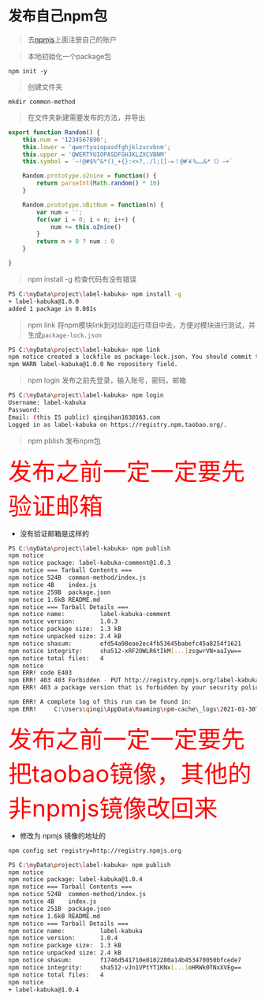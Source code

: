 # 发布自己npm包


> 去[npmjs](https://www.npmjs.com/)上面注册自己的账户


> 本地初始化一个package包

```
npm init -y
```

> 创建文件夹

```
mkdir common-method
```

> 在文件夹新建需要发布的方法，并导出

```js
export function Random() {
    this.num = '1234567890';
    this.lower = 'qwertyuiopasdfghjklzxcvbnm';
    this.upper = 'QWERTYUIOPASDFGHJKLZXCVBNM'
    this.symbol = `~!@#$%^&*()_+{}:<>?,./l;[]-=！@#￥%……&*（）—+`

    Random.prototype.o2nine = function() {
        return parseInt(Math.random() * 10)
    }

    Random.prototype.nBitNum = function(n) {
        var num = '';
        for(var i = 0; i < n; i++) {
            num += this.o2nine()
        }
        return n > 0 ? num : 0
    }

}
```

> npm install -g 检查代码有没有错误

```bash
PS C:\myData\project\label-kabuka> npm install -g
+ label-kabuka@1.0.0
added 1 package in 0.081s
```

> npm link 将npm模块link到对应的运行项目中去，方便对模块进行测试，并生成`package-lock.json`

```bash
PS C:\myData\project\label-kabuka> npm link
npm notice created a lockfile as package-lock.json. You should commit this file.
npm WARN label-kabuka@1.0.0 No repository field.
```

> npm login 发布之前先登录，输入账号，密码，邮箱

```bash
PS C:\myData\project\label-kabuka> npm login
Username: label-kabuka
Password:
Email: (this IS public) qinqihan163@163.com
Logged in as label-kabuka on https://registry.npm.taobao.org/.
```


> npm pblish 发布npm包

<font size=70 color=red>发布之前一定一定要先验证邮箱</font>
* 没有验证邮箱是这样的

```bash
PS C:\myData\project\label-kabuka> npm publish
npm notice
npm notice package: label-kabuka-comment@1.0.3
npm notice === Tarball Contents ===
npm notice 524B  common-method/index.js
npm notice 4B    index.js
npm notice 259B  package.json
npm notice 1.6kB README.md
npm notice === Tarball Details ===
npm notice name:          label-kabuka-comment
npm notice version:       1.0.3
npm notice package size:  1.3 kB
npm notice unpacked size: 2.4 kB
npm notice shasum:        efd54a98eae2ec4fb53645babefc45a8254f1621
npm notice integrity:     sha512-xRF2OWLR6tIkM[...]zsgwrVN+aaIyw==
npm notice total files:   4
npm notice
npm ERR! code E403
npm ERR! 403 403 Forbidden - PUT http://registry.npmjs.org/label-kabuka-comment - Forbidden
npm ERR! 403 a package version that is forbidden by your security policy.

npm ERR! A complete log of this run can be found in:
npm ERR!     C:\Users\qinqi\AppData\Roaming\npm-cache\_logs\2021-01-30T03_16_13_462Z-debug.log
```

<font size=70 color=red>发布之前一定一定要先把taobao镜像，其他的非npmjs镜像改回来</font>

* 修改为 npmjs 镜像的地址的

```bash
npm config set registry=http://registry.npmjs.org
```

```bash
PS C:\myData\project\label-kabuka> npm publish
npm notice 
npm notice package: label-kabuka@1.0.4
npm notice === Tarball Contents ===
npm notice 524B  common-method/index.js
npm notice 4B    index.js
npm notice 251B  package.json
npm notice 1.6kB README.md
npm notice === Tarball Details ===
npm notice name:          label-kabuka
npm notice version:       1.0.4
npm notice package size:  1.3 kB
npm notice unpacked size: 2.4 kB
npm notice shasum:        f1746d541710e0102280a14b453470050bfcede7
npm notice integrity:     sha512-vJn1VPtYT1KNx[...]oHRWk0TNxXVEg==
npm notice total files:   4
npm notice
+ label-kabuka@1.0.4
```





















